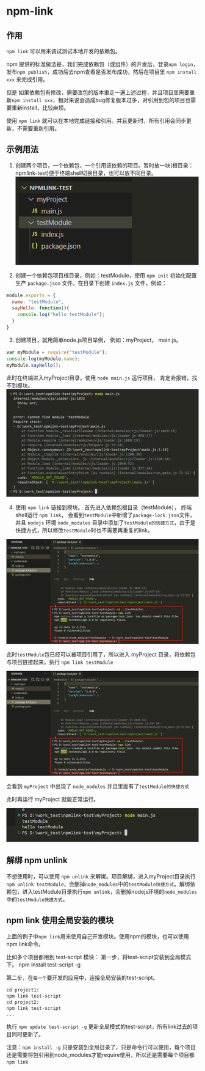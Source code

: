 # npm-link

## 作用

`npm link` 可以用来调试测试本地开发的依赖包。

npm 提供的标准做法是，我们完成依赖包（或组件）的开发后，登录`npm login`， 发布`npm publish`，成功后去npm查看是否发布成功，然后在项目里 `npm install xxx` 来完成引用。

但是 如果依赖包有修改，需要改包的版本重走一遍上述过程，并且项目里需要重新`npm install xxx`，相对来说会造成bug修复版本过多，对引用到包的项目也需要重新install，比较麻烦。

使用 `npm link` 就可以在本地完成链接和引用。并且更新时，所有引用会同步更新，不需要重新引用。

## 示例用法

1. 创建两个项目，一个依赖包，一个引用该依赖的项目。暂时放一块(根目录：npmlink-test)便于终端shell切换目录，也可以放不同目录。
![](/engineer/testmodule.png)

2. 创建一个依赖包项目根目录，例如：testModule，使用 `npm init` 初始化配置生产 `package.json` 文件。在目录下创建 `index.js` 文件，例如：

```js
module.exports = {
  name: "testModule",
  sayHello: function(){
    console.log("hello testModule");
  }
}
```

3. 创建项目，就用简单node.js项目举例， 例如：myProject， main.js。

```js
var myModule = require("testModule");
console.log(myModule.name);
myModule.sayHello();
```
此时在终端进入myProject目录，使用 `node main.js` 运行项目， 肯定会报错，找不到模块。
![](/engineer/err.png)

4. 使用 `npm link` 链接到模块。
首先进入依赖包根目录（testModule）， 终端shell运行 `npm link`， 会看到`testModule`中新增了`package-lock.json`文件，
并且 `nodejs` 环境 `node_modules` 目录中添加了`testModule的快捷方式`，由于是快捷方式，所以修改`testModule`时也不需要再重复的link。

![](/engineer/link.png)

此时`testModule`包已经可以被项目引用了，所以进入 myProject 目录，将依赖包与项目链接起来。执行 `npm link testModule`

![](/engineer/link.png)

会看到 `myProject` 中出现了 `node_modules` 并且里面有了`testModule的快捷方式`

此时再运行 myProject 就能正常运行。

![](/engineer/dev.png)

## 解绑 npm unlink
不想使用时，可以使用 `npm unlink` 来解绑。项目解绑，进入myProject目录执行 `npm unlink testModule`，会删掉`node_modules`中的`testModule快捷方式`。解绑依赖包，进入testModule目录执行`npm unlink`，会删掉nodejs环境的`node_modules`中的`testModule快捷方式`。

## npm link 使用全局安装的模块

上面的例子中`npm link`用来使用自己开发模块。使用npm的模块，也可以使用npm link命令。

比如多个项目都用到 test-script 模块：
第一步，将test-script安装到全局模式下。
npm install test-script -g

第二步，在`每一个`要开发的应用中，连接全局安装的test-script。
```shell
cd project1:
npm link test-script
cd project2:
npm link test-script
...
```

执行 `npm update test-script -g` 更新全局模式的test-script，所有link过去的项目同时更新了。

注意：`npm install -g` 只是安装到全局目录了，只是命令行可以使用，每个项目还是需要将包引用到node_modules才能require使用，所以还是需要每个项目都 `npm link`
